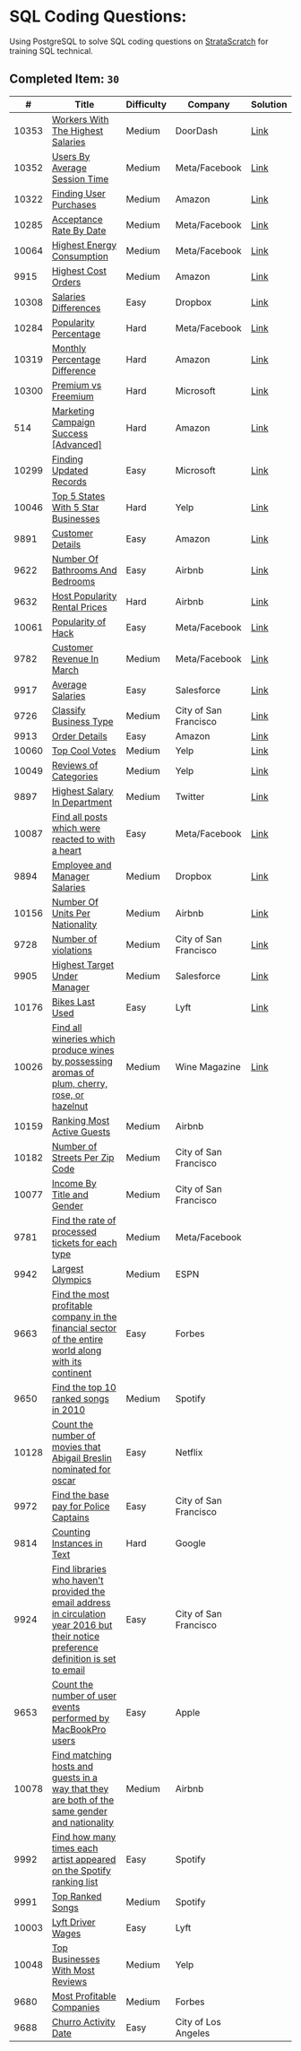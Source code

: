 # SQL Coding Questions:

Using PostgreSQL to solve SQL coding questions on [StrataScratch](https://platform.stratascratch.com/coding?code_type=1) for training SQL technical.

## Completed Item: `30`

|#|Title|Difficulty|Company|Solution|
|-----|-------------|----------|---------------------------------|--------|
|10353|[Workers With The Highest Salaries](https://platform.stratascratch.com/coding/10353-workers-with-the-highest-salaries?code_type=1)|Medium|DoorDash|[Link](https://github.com/linnelab/stratascratch_daily/blob/main/script/10353_workers_with_the_highest_salaries.sql)|
|10352|[Users By Average Session Time](https://platform.stratascratch.com/coding/10352-users-by-avg-session-time?code_type=1)|Medium|Meta/Facebook|[Link](https://github.com/linnelab/stratascratch_daily/blob/main/script/10352_users_by_average_session_time.sql)|
|10322|[Finding User Purchases](https://platform.stratascratch.com/coding/10322-finding-user-purchases?code_type=1)|Medium|Amazon|[Link](https://github.com/linnelab/stratascratch_daily/blob/main/script/10322_finding_user_purchases.sql)|
|10285|[Acceptance Rate By Date](https://platform.stratascratch.com/coding/10285-acceptance-rate-by-date?code_type=1)|Medium|Meta/Facebook|[Link](https://github.com/linnelab/stratascratch_daily/blob/main/script/10285_acceptance_rate_by_date.sql)|
|10064|[Highest Energy Consumption](https://platform.stratascratch.com/coding/10064-highest-energy-consumption?code_type=1)|Medium|Meta/Facebook|[Link](https://github.com/linnelab/stratascratch_daily/blob/main/script/10064_highest_energy_consumption.sql)|
|9915|[Highest Cost Orders](https://platform.stratascratch.com/coding/9915-highest-cost-orders?code_type=1)|Medium|Amazon|[Link](https://github.com/linnelab/stratascratch_daily/blob/main/script/9915_highest_cost_orders.sql)|
|10308|[Salaries Differences](https://platform.stratascratch.com/coding/10308-salaries-differences?code_type=1)|Easy|Dropbox|[Link](https://github.com/linnelab/stratascratch_daily/blob/main/script/10308_salaries_differences.sql)|
|10284|[Popularity Percentage](https://platform.stratascratch.com/coding/10284-popularity-percentage?code_type=1)|Hard|Meta/Facebook|[Link](https://github.com/linnelab/stratascratch_daily/blob/main/script/10284_popularity_percentage.sql)|
|10319|[Monthly Percentage Difference](https://platform.stratascratch.com/coding/10319-monthly-percentage-difference?code_type=1)|Hard|Amazon|[Link](https://github.com/linnelab/stratascratch_daily/blob/main/script/10319_monthly_percentage_difference)|
|10300|[Premium vs Freemium](https://platform.stratascratch.com/coding/10300-premium-vs-freemium?code_type=1)|Hard|Microsoft|[Link](https://github.com/linnelab/stratascratch_daily/blob/main/script/10300_premium_vs_freemium.sql)|
|514|[Marketing Campaign Success [Advanced]](https://platform.stratascratch.com/coding/514-marketing-campaign-success-advanced?code_type=1)|Hard|Amazon|[Link](https://github.com/linnelab/stratascratch_daily/blob/main/script/514_marketing_campaign_success_%5Badvanced%5D.sql)|
|10299|[Finding Updated Records](https://platform.stratascratch.com/coding/10299-finding-updated-records?code_type=1)|Easy|Microsoft|[Link](https://github.com/linnelab/stratascratch_daily/blob/main/script/10299_finding_updated_records.sql)|
|10046|[Top 5 States With 5 Star Businesses](https://platform.stratascratch.com/coding/10046-top-5-states-with-5-star-businesses?code_type=1)|Hard|Yelp|[Link](https://github.com/linnelab/stratascratch_daily/blob/main/script/10046_top_5_states_with_5_star_businesses.sql)|
|9891|[Customer Details](https://platform.stratascratch.com/coding/9891-customer-details?code_type=1)|Easy|Amazon|[Link](https://github.com/linnelab/stratascratch_daily/blob/main/script/9891_customer_details.sql)|
|9622|[Number Of Bathrooms And Bedrooms](https://platform.stratascratch.com/coding/9622-number-of-bathrooms-and-bedrooms?code_type=1)|Easy|Airbnb|[Link](https://github.com/linnelab/stratascratch_daily/blob/main/script/9622_number_of_bathrooms_and_bedrooms.sql)|
|9632|[Host Popularity Rental Prices](https://platform.stratascratch.com/coding/9632-host-popularity-rental-prices?code_type=1)|Hard|Airbnb|[Link](https://github.com/linnelab/stratascratch_daily/blob/main/script/9632_host_popularity_rental_prices.sql)|
|10061|[Popularity of Hack](https://platform.stratascratch.com/coding/10061-popularity-of-hack?code_type=1)|Easy|Meta/Facebook|[Link](https://github.com/linnelab/stratascratch_daily/blob/main/script/10061_popularity_of_hack.sql)|
|9782|[Customer Revenue In March](https://platform.stratascratch.com/coding/9782-customer-revenue-in-march?code_type=1)|Medium|Meta/Facebook|[Link](https://github.com/linnelab/stratascratch_daily/blob/main/script/9782_customer_revenue_in_march.sql)|
|9917|[Average Salaries](https://platform.stratascratch.com/coding/9917-average-salaries?code_type=1)|Easy|Salesforce|[Link](https://github.com/linnelab/stratascratch_daily/blob/main/script/9917_average_salaries.sql)|
|9726|[Classify Business Type](https://platform.stratascratch.com/coding/9726-classify-business-type?code_type=1)|Medium|City of San Francisco|[Link](https://github.com/linnelab/stratascratch_daily/blob/main/script/9726_classify_business_type.sql)|
|9913|[Order Details](https://platform.stratascratch.com/coding/9913-order-details?code_type=1)|Easy|Amazon|[Link](https://github.com/linnelab/stratascratch_daily/blob/main/script/9913_order_details.sql)|
|10060|[Top Cool Votes](https://platform.stratascratch.com/coding/10060-top-cool-votes?code_type=1)|Medium|Yelp|[Link](https://github.com/linnelab/stratascratch_daily/blob/main/script/10060_top_cool_votes.sql)|
|10049|[Reviews of Categories](https://platform.stratascratch.com/coding/10049-reviews-of-categories?code_type=1)|Medium|Yelp|[Link](https://github.com/linnelab/stratascratch_daily/blob/main/script/10049_reviews_of_categories.sql)|
|9897|[Highest Salary In Department](https://platform.stratascratch.com/coding/9897-highest-salary-in-department?code_type=1)|Medium|Twitter|[Link](https://github.com/linnelab/stratascratch_daily/blob/main/script/9897_highest_salary_in_department.sql)|
|10087|[Find all posts which were reacted to with a heart](https://platform.stratascratch.com/coding/10087-find-all-posts-which-were-reacted-to-with-a-heart?code_type=1)|Easy|Meta/Facebook|[Link](https://github.com/linnelab/stratascratch_daily/blob/main/script/10087_find_all_posts_which_were_reacted_to_with_a_heart.sql)|
|9894|[Employee and Manager Salaries](https://platform.stratascratch.com/coding/9894-employee-and-manager-salaries?code_type=1)|Medium|Dropbox|[Link](https://github.com/linnelab/stratascratch_daily/blob/main/script/9894_employee_and_manager_salaries.sql)|
|10156|[Number Of Units Per Nationality](https://platform.stratascratch.com/coding/10156-number-of-units-per-nationality?code_type=1)|Medium|Airbnb|[Link](https://github.com/linnelab/stratascratch_daily/blob/main/script/10156_number_of_units_per_nationality.sql)|
|9728|[Number of violations](https://platform.stratascratch.com/coding/9728-inspections-that-resulted-in-violations?code_type=1)|Medium|City of San Francisco|[Link](https://github.com/linnelab/stratascratch_daily/blob/main/script/9728_number_of_violations.sql)|
|9905|[Highest Target Under Manager](https://platform.stratascratch.com/coding/9905-highest-target-under-manager?code_type=1)|Medium|Salesforce|[Link](https://github.com/linnelab/stratascratch_daily/blob/main/script/9905_highest_target_under_manager.sql)|
|10176|[Bikes Last Used](https://platform.stratascratch.com/coding/10176-bikes-last-used?code_type=1)|Easy|Lyft|[Link](https://github.com/linnelab/stratascratch_daily/blob/main/script/10176_Bikes%20Last%20Used.sql)|
|10026|[Find all wineries which produce wines by possessing aromas of plum, cherry, rose, or hazelnut](https://platform.stratascratch.com/coding/10026-find-all-wineries-which-produce-wines-by-possessing-aromas-of-plum-cherry-rose-or-hazelnut?code_type=1)|Medium|Wine Magazine|[Link](https://github.com/linnelab/stratascratch_daily/blob/main/script/10026_find_all_wineries_which_produce_wines_by_possessing_aromas_of_plum%2C_cherry%2C_rose%2C_or_hazelnut.sql)|
|10159|[Ranking Most Active Guests](https://platform.stratascratch.com/coding/10159-ranking-most-active-guests?code_type=1)|Medium|Airbnb| |
|10182|[Number of Streets Per Zip Code](https://platform.stratascratch.com/coding/10182-number-of-streets-per-zip-code?code_type=1)|Medium|City of San Francisco| |
|10077|[Income By Title and Gender](https://platform.stratascratch.com/coding/10077-income-by-title-and-gender?code_type=1)|Medium|City of San Francisco| |
|9781|[Find the rate of processed tickets for each type](https://platform.stratascratch.com/coding/9781-find-the-rate-of-processed-tickets-for-each-type?code_type=1)|Medium|Meta/Facebook| |
|9942|[Largest Olympics](https://platform.stratascratch.com/coding/9942-largest-olympics?code_type=1)|Medium|ESPN| |
|9663|[Find the most profitable company in the financial sector of the entire world along with its continent](https://platform.stratascratch.com/coding/9663-find-the-most-profitable-company-in-the-financial-sector-of-the-entire-world-along-with-its-continent?code_type=1)|Easy|Forbes| |
|9650|[Find the top 10 ranked songs in 2010](https://platform.stratascratch.com/coding/9650-find-the-top-10-ranked-songs-in-2010?code_type=1)|Medium|Spotify| |
|10128|[Count the number of movies that Abigail Breslin nominated for oscar](https://platform.stratascratch.com/coding/10128-count-the-number-of-movies-that-abigail-breslin-nominated-for-oscar?code_type=1)|Easy|Netflix| |
|9972|[Find the base pay for Police Captains](https://platform.stratascratch.com/coding/9972-find-the-base-pay-for-police-captains?code_type=1)|Easy|City of San Francisco| |
|9814|[Counting Instances in Text](https://platform.stratascratch.com/coding/9814-counting-instances-in-text?code_type=1)|Hard|Google| |
|9924|[Find libraries who haven't provided the email address in circulation year 2016 but their notice preference definition is set to email](https://platform.stratascratch.com/coding/9924-find-libraries-who-havent-provided-the-email-address-in-2016-but-their-notice-preference-definition-is-set-to-email?code_type=1)|Easy|City of San Francisco| |
|9653|[Count the number of user events performed by MacBookPro users](https://platform.stratascratch.com/coding/9653-count-the-number-of-user-events-performed-by-macbookpro-users?code_type=1)|Easy|Apple| |
|10078|[Find matching hosts and guests in a way that they are both of the same gender and nationality](https://platform.stratascratch.com/coding/10078-find-matching-hosts-and-guests-in-a-way-that-they-are-both-of-the-same-gender-and-nationality?code_type=1)|Medium|Airbnb| |
|9992|[Find how many times each artist appeared on the Spotify ranking list](https://platform.stratascratch.com/coding/9992-find-artists-that-have-been-on-spotify-the-most-number-of-times?code_type=1)|Easy|Spotify| |
|9991|[Top Ranked Songs](https://platform.stratascratch.com/coding/9991-top-ranked-songs?code_type=1)|Medium|Spotify| |
|10003|[Lyft Driver Wages](https://platform.stratascratch.com/coding/10003-lyft-driver-wages?code_type=1)|Easy|Lyft| |
|10048|[Top Businesses With Most Reviews](https://platform.stratascratch.com/coding/10048-top-businesses-with-most-reviews?code_type=1)|Medium|Yelp| |
|9680|[Most Profitable Companies](https://platform.stratascratch.com/coding/9680-most-profitable-companies?code_type=1)|Medium|Forbes| |
|9688|[Churro Activity Date](https://platform.stratascratch.com/coding/9688-churro-activity-date?code_type=1)|Easy|City of Los Angeles| |
